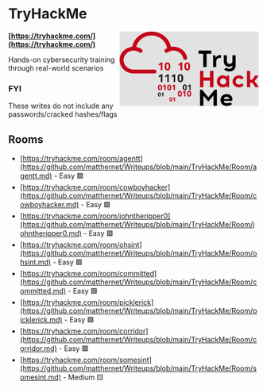 # TryHackMe

<img align="right" src="https://github.com/matthernet/Writeups/blob/main/TryHackMe/tryhackme-logo.png" width="280" height="150">

**[https://tryhackme.com/](https://tryhackme.com/)**

Hands-on cybersecurity training through real-world scenarios

### FYI
These writes do not include any passwords/cracked hashes/flags


## Rooms

* [https://tryhackme.com/room/agentt](https://github.com/matthernet/Writeups/blob/main/TryHackMe/Room/agentt.md) - Easy :green_square:
* [https://tryhackme.com/room/cowboyhacker](https://github.com/matthernet/Writeups/blob/main/TryHackMe/Room/cowboyhacker.md) - Easy :green_square:
* [https://tryhackme.com/room/johntheripper0](https://github.com/matthernet/Writeups/blob/main/TryHackMe/Room/johntheripper0.md) - Easy :green_square:
* [https://tryhackme.com/room/ohsint](https://github.com/matthernet/Writeups/blob/main/TryHackMe/Room/ohsint.md) - Easy :green_square:
* [https://tryhackme.com/room/committed](https://github.com/matthernet/Writeups/blob/main/TryHackMe/Room/committed.md) - Easy :green_square:
* [https://tryhackme.com/room/picklerick](https://github.com/matthernet/Writeups/blob/main/TryHackMe/Room/picklerick.md) - Easy :green_square:
* [https://tryhackme.com/room/corridor](https://github.com/matthernet/Writeups/blob/main/TryHackMe/Room/corridor.md) - Easy :green_square:
* [https://tryhackme.com/room/somesint](https://github.com/matthernet/Writeups/blob/main/TryHackMe/Room/somesint.md) - Medium :yellow_square:
